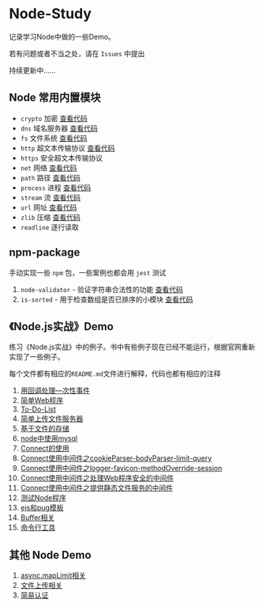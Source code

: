 # Node-Study
记录学习Node中做的一些Demo。

若有问题或者不当之处，请在 `Issues` 中提出

持续更新中......



## Node 常用内置模块

- `crypto` 加密   [查看代码](https://github.com/ZiKng-Coding/Node-Study/tree/main/Node%E5%B8%B8%E7%94%A8%E5%86%85%E7%BD%AE%E6%A8%A1%E5%9D%97/crypto%20%E5%8A%A0%E5%AF%86)
- `dns` 域名服务器   [查看代码](https://github.com/ZiKng-Coding/Node-Study/tree/main/Node%E5%B8%B8%E7%94%A8%E5%86%85%E7%BD%AE%E6%A8%A1%E5%9D%97/dns%20%E5%9F%9F%E5%90%8D%E6%9C%8D%E5%8A%A1%E5%99%A8)
- `fs` 文件系统   [查看代码](https://github.com/ZiKng-Coding/Node-Study/tree/main/Node%E5%B8%B8%E7%94%A8%E5%86%85%E7%BD%AE%E6%A8%A1%E5%9D%97/fs%20%E6%96%87%E4%BB%B6%E7%B3%BB%E7%BB%9F)
- `http` 超文本传输协议   [查看代码](https://github.com/ZiKng-Coding/Node-Study/tree/main/Node%E5%B8%B8%E7%94%A8%E5%86%85%E7%BD%AE%E6%A8%A1%E5%9D%97/http%20%E8%B6%85%E6%96%87%E6%9C%AC%E4%BC%A0%E8%BE%93%E5%8D%8F%E8%AE%AE)
- `https` 安全超文本传输协议
- `net` 网络   [查看代码](https://github.com/ZiKng-Coding/Node-Study/tree/main/Node%E5%B8%B8%E7%94%A8%E5%86%85%E7%BD%AE%E6%A8%A1%E5%9D%97/net%20%E7%BD%91%E7%BB%9C)
- `path` 路径   [查看代码](https://github.com/ZiKng-Coding/Node-Study/tree/main/Node%E5%B8%B8%E7%94%A8%E5%86%85%E7%BD%AE%E6%A8%A1%E5%9D%97/path%20%E8%B7%AF%E5%BE%84)
- `process` 进程   [查看代码](https://github.com/ZiKng-Coding/Node-Study/tree/main/Node%E5%B8%B8%E7%94%A8%E5%86%85%E7%BD%AE%E6%A8%A1%E5%9D%97/process%20%E8%BF%9B%E7%A8%8B)
- `stream` 流   [查看代码](https://github.com/Zeekg-zk/Node-Study/tree/main/Node%E5%B8%B8%E7%94%A8%E5%86%85%E7%BD%AE%E6%A8%A1%E5%9D%97/stream%20%E6%B5%81)
- `url` 网址   [查看代码](https://github.com/ZiKng-Coding/Node-Study/tree/main/Node%E5%B8%B8%E7%94%A8%E5%86%85%E7%BD%AE%E6%A8%A1%E5%9D%97/url%20%E7%BD%91%E5%9D%80)
- `zlib` 压缩   [查看代码](https://github.com/ZiKng-Coding/Node-Study/tree/main/Node%E5%B8%B8%E7%94%A8%E5%86%85%E7%BD%AE%E6%A8%A1%E5%9D%97/zlib%20%E5%8E%8B%E7%BC%A9)
- `readline` 逐行读取

## npm-package

手动实现一些 `npm` 包，一些案例也都会用 `jest` 测试

1. `node-validator` - 验证字符串合法性的功能   [查看代码](https://github.com/ZiKng-Coding/Node-Study/tree/main/npm-package/node-validator)
2. `is-sorted` - 用于检查数组是否已排序的小模块   [查看代码](https://github.com/ZiKng-Coding/Node-Study/tree/main/npm-package/is-sorted)

## 《Node.js实战》Demo

练习《Node.js实战》中的例子。书中有些例子现在已经不能运行，根据官网重新实现了一些例子。

每个文件都有相应的`README.md`文件进行解释，代码也都有相应的注释

1. [用回调处理—次性事件](https://github.com/ZiKng-Coding/Node-Study/tree/main/%E3%80%8ANode.js%E5%AE%9E%E6%88%98%E3%80%8BDemo/1.%E7%94%A8%E5%9B%9E%E8%B0%83%E5%A4%84%E7%90%86%E4%B8%80%E6%AC%A1%E6%80%A7%E4%BA%8B%E4%BB%B6)
2. [简单Web程序](https://github.com/ZiKng-Coding/Node-Study/tree/main/%E3%80%8ANode.js%E5%AE%9E%E6%88%98%E3%80%8BDemo/2.%E7%AE%80%E5%8D%95Web%E7%A8%8B%E5%BA%8F)
3. [To-Do-List](https://github.com/ZiKng-Coding/Node-Study/tree/main/%E3%80%8ANode.js%E5%AE%9E%E6%88%98%E3%80%8BDemo/3.To-Do-List)
4. [简单上传文件服务器](https://github.com/ZiKng-Coding/Node-Study/tree/main/%E3%80%8ANode.js%E5%AE%9E%E6%88%98%E3%80%8BDemo/4.%E7%AE%80%E5%8D%95%E4%B8%8A%E4%BC%A0%E6%96%87%E4%BB%B6%E6%9C%8D%E5%8A%A1%E5%99%A8)
5. [基于文件的存储](https://github.com/ZiKng-Coding/Node-Study/tree/main/%E3%80%8ANode.js%E5%AE%9E%E6%88%98%E3%80%8BDemo/5.%E5%9F%BA%E4%BA%8E%E6%96%87%E4%BB%B6%E7%9A%84%E5%AD%98%E5%82%A8)
6. [node中使用mysql](https://github.com/ZiKng-Coding/Node-Study/tree/main/%E3%80%8ANode.js%E5%AE%9E%E6%88%98%E3%80%8BDemo/6.node%E4%B8%AD%E4%BD%BF%E7%94%A8mysql)
7. [Connect的使用](https://github.com/ZiKng-Coding/Node-Study/tree/main/%E3%80%8ANode.js%E5%AE%9E%E6%88%98%E3%80%8BDemo/7.Connect%E4%BD%BF%E7%94%A8)
8. [Connect使用中间件之cookieParser-bodyParser-limit-query](https://github.com/ZiKng-Coding/Node-Study/tree/main/%E3%80%8ANode.js%E5%AE%9E%E6%88%98%E3%80%8BDemo/8.Connect%E8%87%AA%E5%B8%A6%E7%9A%84%E4%B8%AD%E9%97%B4%E4%BB%B6%E4%B9%8BcookieParser-bodyParser-limit-query)
9. [Connect使用中间件之logger-favicon-methodOverride-session](https://github.com/ZiKng-Coding/Node-Study/tree/main/%E3%80%8ANode.js%E5%AE%9E%E6%88%98%E3%80%8BDemo/9.Connect%E4%BD%BF%E7%94%A8%E4%B8%AD%E9%97%B4%E4%BB%B6%E4%B9%8Blogger-favicon-methodOverride-session)
10. [Connect使用中间件之处理Web程序安全的中间件](https://github.com/ZiKng-Coding/Node-Study/tree/main/%E3%80%8ANode.js%E5%AE%9E%E6%88%98%E3%80%8BDemo/10.Connect%E4%BD%BF%E7%94%A8%E4%B8%AD%E9%97%B4%E4%BB%B6%E4%B9%8B%E5%A4%84%E7%90%86Web%E7%A8%8B%E5%BA%8F%E5%AE%89%E5%85%A8%E7%9A%84%E4%B8%AD%E9%97%B4%E4%BB%B6)
11. [Connect使用中间件之提供静态文件服务的中间件](https://github.com/ZiKng-Coding/Node-Study/tree/main/%E3%80%8ANode.js%E5%AE%9E%E6%88%98%E3%80%8BDemo/11.Connect%E4%BD%BF%E7%94%A8%E4%B8%AD%E9%97%B4%E4%BB%B6%E4%B9%8B%E6%8F%90%E4%BE%9B%E9%9D%99%E6%80%81%E6%96%87%E4%BB%B6%E6%9C%8D%E5%8A%A1%E7%9A%84%E4%B8%AD%E9%97%B4%E4%BB%B6)
12. [测试Node程序](https://github.com/ZiKng-Coding/Node-Study/tree/main/%E3%80%8ANode.js%E5%AE%9E%E6%88%98%E3%80%8BDemo/12.%E6%B5%8B%E8%AF%95Node%E7%A8%8B%E5%BA%8F)
13. [ejs和pug模板](https://github.com/ZiKng-Coding/Node-Study/tree/main/%E3%80%8ANode.js%E5%AE%9E%E6%88%98%E3%80%8BDemo/13.ejs%E5%92%8Cpug%E6%A8%A1%E6%9D%BF)
14. [Buffer相关](https://github.com/ZiKng-Coding/Node-Study/tree/main/%E3%80%8ANode.js%E5%AE%9E%E6%88%98%E3%80%8BDemo/14.Buffer%E7%9B%B8%E5%85%B3)
15. [命令行工具](https://github.com/ZiKng-Coding/Node-Study/tree/main/%E3%80%8ANode.js%E5%AE%9E%E6%88%98%E3%80%8BDemo/15.%E5%91%BD%E4%BB%A4%E8%A1%8C%E5%B7%A5%E5%85%B7)



## 其他 Node Demo

1. [async.mapLimit相关](https://github.com/Zeekg-zk/Node-Study/tree/main/Node%20Demo/async.mapLimit%E7%9B%B8%E5%85%B3)
2. [文件上传相关](https://github.com/Zeekg-zk/Node-Study/tree/main/Node%20Demo/%E6%96%87%E4%BB%B6%E4%B8%8A%E4%BC%A0%E7%9B%B8%E5%85%B3)
3. [简易认证](https://github.com/Zeekg-zk/Node-Study/tree/main/Node%20Demo/%E7%AE%80%E6%98%93%E8%AE%A4%E8%AF%81)

